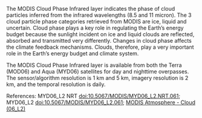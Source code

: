 The MODIS Cloud Phase Infrared layer indicates the phase of cloud particles inferred from the infrared wavelengths (8.5 and 11 micron). The 3 cloud particle phase categories retrieved from MODIS are ice, liquid and uncertain. Cloud phase plays a key role in regulating the Earth’s energy budget because the sunlight incident on ice and liquid clouds are reflected, absorbed and transmitted very differently. Changes in cloud phase affects the climate feedback mechanisms. Clouds, therefore, play a very important role in the Earth’s energy budget and climate system.

The MODIS Cloud Phase Infrared layer is available from both the Terra (MOD06) and Aqua (MYD06) satellites for day and nighttime overpasses. The sensor/algorithm resolution is 1 km and 5 km, imagery resolution is 2 km, and the temporal resolution is daily.

References: MYD06_L2 NRT [doi:10.5067/MODIS/MYD06_L2.NRT.061](https://doi.org/10.5067/MODIS/MYD06_L2.NRT.061); MYD06_L2 [doi:10.5067/MODIS/MYD06_L2.061](https://doi.org/10.5067/MODIS/MYD06_L2.061); [MODIS Atmosphere - Cloud (06_L2)](https://modis-atmos.gsfc.nasa.gov/products/cloud)
